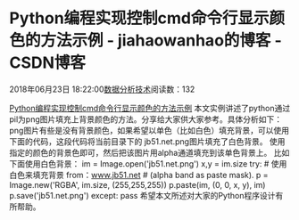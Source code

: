 
# Python编程实现控制cmd命令行显示颜色的方法示例 - jiahaowanhao的博客 - CSDN博客


2018年06月23日 18:22:00[数据分析技术](https://me.csdn.net/jiahaowanhao)阅读数：132


[Python编程实现控制cmd命令行显示颜色的方法示例](http://cda.pinggu.org/view/25902.html)
本文实例讲述了python通过pil为png图片填充上背景颜色的方法。分享给大家供大家参考。具体分析如下：
png图片有些是没有背景颜色，如果希望以单色（比如白色）填充背景，可以使用下面的代码，这段代码将当前目录下的 jb51.net.png图片填充了白色背景。
使用指定的颜色的背景色即可，然后把该图片用alpha通道填充到该单色背景上。
比如下面使用白色背景：
im = Image.open('jb51.net.png')
x,y = im.size
try:
\# 使用白色来填充背景 from：www.jb51.net
\# (alpha band as paste mask).
p = Image.new('RGBA', im.size, (255,255,255))
p.paste(im, (0, 0, x, y), im)
p.save('jb51.net.png')
except:
pass
希望本文所述对大家的Python程序设计有所帮助。

